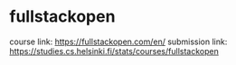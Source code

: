 # fullstackopen
course link: https://fullstackopen.com/en/
submission link: https://studies.cs.helsinki.fi/stats/courses/fullstackopen
